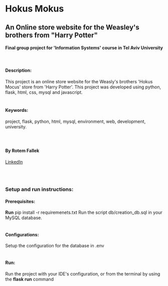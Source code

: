 # **Hokus Mokus**

## An Online store website for the Weasley's brothers from "Harry Potter"
#### Final group project for 'Information Systems' course in Tel Aviv University
<br/>

#### Description: 
This project is an online store website for the Weasly's brothers 'Hokus Mocus' store from 'Harry Potter'.
This project was developed using python, flask, html, css, mysql and javascript.
<br/>
<br/>
   
###
#### Keywords: 
project, flask, python, html, mysql, environment, web, development, university.
###
<br/>

#### By Rotem Fallek
[LinkedIn](https://www.linkedin.com/in/rotem-fallek/)
##
<br/>
 
### Setup and run instructions:

#### Prerequisites:
**Run** pip install -r requiremenets.txt
Run the script db/creation_db.sql in your MySQL database.
<br/>
<br/>

#### Configurations:
Setup the configuration for the database in .env
<br/>
 <br/>

#### Run:
Run the project with your IDE's configuration, or from the terminal by using the **flask run** command
 
